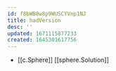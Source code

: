 ```yaml
---
id: f8bWB0w8p9WUSCYVnp1NJ
title: hadVersion
desc: ''
updated: 1671115877233
created: 1645301617756
---
```



- [[c.Sphere]] [[sphere.Solution]]
